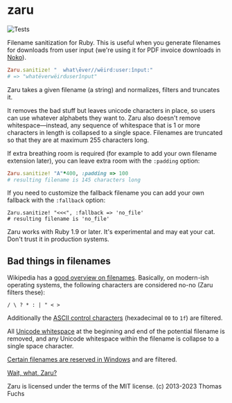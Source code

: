 zaru
====
![Tests](https://github.com/madrobby/zaru/actions/workflows/main.yml/badge.svg)

Filename sanitization for Ruby. This is useful when you generate filenames for downloads from user input (we're using it for PDF invoice downloads in [Noko](https://nokotime.com)).

```ruby
Zaru.sanitize! "  what\ēver//wëird:user:înput:"
# => "whatēverwëirduserînput"
```

Zaru takes a given filename (a string) and normalizes, filters and truncates it.

It removes the bad stuff but leaves unicode characters in place, so users can use whatever alphabets they want to. Zaru also doesn't remove whitespace—instead, any sequence of whitespace that is 1 or more characters in length is collapsed to a single space. Filenames are truncated so that they are at maximum 255 characters long.

If extra breathing room is required (for example to add your own filename extension later),
you can leave extra room with the `:padding` option:

```ruby
Zaru.sanitize! "A"*400, :padding => 100
# resulting filename is 145 characters long
```

If you need to customize the fallback filename you can add your own fallback
with the `:fallback` option:

```
Zaru.sanitize! "<<<", :fallback => 'no_file'
# resulting filename is 'no_file'
```

Zaru works with Ruby 1.9 or later. It's experimental and may eat your cat. Don't trust it in production systems.

Bad things in filenames
-----------------------

Wikipedia has a [good overview on filenames](http://en.wikipedia.org/wiki/Filename). Basically, on modern-ish operating systems, the following characters  are considered no-no (Zaru filters these):

```
/ \ ? * : | " < >
```

Additionally the [ASCII control characters](http://en.wikipedia.org/wiki/ASCII#ASCII_control_characters) (hexadecimal `00` to `1f`) are filtered.

All [Unicode whitespace](http://en.wikipedia.org/wiki/Whitespace_character#Unicode) at the beginning and end of the potential filename is removed, and any Unicode whitespace within the filename is collapse to a single space character.

[Certain filenames are reserved in Windows](http://msdn.microsoft.com/en-us/library/windows/desktop/aa365247%28v=vs.85%29.aspx) and are filtered.

[Wait, what, Zaru?](http://en.wikipedia.org/wiki/Zaru)

Zaru is licensed under the terms of the MIT license. 
(c) 2013-2023 Thomas Fuchs
